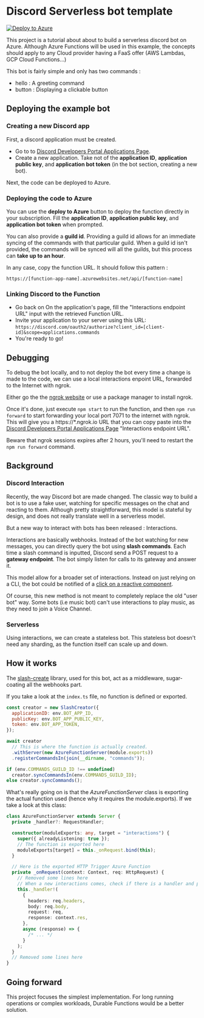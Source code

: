 # Discord Serverless bot template

[![Deploy to Azure](https://img.shields.io/badge/Deploy%20To-Azure-blue?logo=microsoft-azure)](https://portal.azure.com/?WT.mc_id=dotnet-0000-frbouche#create/Microsoft.Template/uri/https%3A%2F%2Fraw.githubusercontent.com%2Fkbuyuksahin%2Fazure-serverless-discord-bot%2Fmaster%2Fdeploy.json)

This project is a tutorial about about to build a serverless discord bot on Azure. Although Azure Functions will be used in this example, the concepts should apply to any Cloud provider having a FaaS offer (AWS Lambdas, GCP Cloud Functions...)

This bot is fairly simple and only has two commands :

- hello : A greeting command
- button : Displaying a clickable button

## Deploying the example bot

### Creating a new Discord app

First, a discord application must be created.

- Go to to [Discord Developers Portal Applications Page](https://discord.com/developers/applications).
- Create a new application. Take not of the **application ID**, **application public key**, and **application bot token** (in the bot section, creating a new bot).

Next, the code can be deployed to Azure.

### Deploying the code to Azure

You can use the **deploy to Azure** button to deploy the function directly in your subscription. Fill the **application ID**, **application public key**, and **application bot token** when prompted. 

You can also provide a **guild id**. Providing a guild id allows for an immediate syncing of the commands with that particular guild. When a guild id isn't provided, the commands will be synced will all the guilds, but this process can **take up to an hour**. 

In any case, copy the function URL. It should follow this pattern :

    https://[function-app-name].azurewebsites.net/api/[function-name]

### Linking Discord to the Function

- Go back on On the application's page, fill the "Interactions endpoint URL" input with the retrieved Function URL.
- Invite your application to your server using this URL: `https://discord.com/oauth2/authorize?client_id=[client-id]&scope=applications.commands`
- You're ready to go!

## Debugging

To debug the bot locally, and to not deploy the bot every time a change is made to the code, we can use a local interactions enpoint URL, forwarded to the Internet with ngrok.

Either go the the [ngrok website](https://ngrok.com/download) or use a package manager to install ngrok.

Once it's done, just execute `npm start` to run the function, and then `npm run forward` to start forwarding your local port 7071 to the internet with ngrok. This will give you a https://\*.ngrok.io URL that you can copy paste into the [Discord Developers Portal Applications Page](https://discord.com/developers/applications) "Interactions endpoint URL".

Beware that ngrok sessions expires after 2 hours, you'll need to restart the `npm run forward` command.

## Background

### Discord Interaction

Recently, the way Discord bot are made changed. The classic way to build a bot is to use a fake user, watching for specific messages on the chat and reacting to them. Although pretty straightforward, this model is stateful by design, and does not really translate well in a serverless model.

But a new way to interact with bots has been released : Interactions.

Interactions are basically webhooks. Instead of the bot watching for new messages, you can directly query the bot using **slash commands**. Each time a slash command is inputted, Discord send a POST request to a **gateway endpoint**. The bot simply listen for calls to its gateway and answer it.

This model allow for a broader set of interactions. Instead on just relying on a CLI, the bot could be notified of a [click on a reactive component](https://discord.com/developers/docs/interactions/message-components).

Of course, this new method is not meant to completely replace the old "user bot" way. Some bots (i.e music bot) can't use interactions to play music, as they need to join a Voice Channel.

### Serverless

Using interactions, we can create a stateless bot. This stateless bot doesn't need any sharding, as the function itself can scale up and down.

## How it works

The [slash-create](https://github.com/Snazzah/slash-create) library, used for this bot, act as a middleware, sugar-coating all the webhooks part.

If you take a look at the `index.ts` file, no function is defined or exported.

```js
const creator = new SlashCreator({
  applicationID: env.BOT_APP_ID,
  publicKey: env.BOT_APP_PUBLIC_KEY,
  token: env.BOT_APP_TOKEN,
});

await creator
  // This is where the function is actually created.
  .withServer(new AzureFunctionServer(module.exports))
  .registerCommandsIn(join(__dirname, "commands"));

if (env.COMMANDS_GUILD_ID !== undefined)
  creator.syncCommandsIn(env.COMMANDS_GUILD_ID);
else creator.syncCommands();
```

What's really going on is that the _AzureFunctionServer_ class is exporting the actual function used (hence why it requires the module.exports). If we take a look at this class:

```ts
class AzureFunctionServer extends Server {
  private _handler?: RequestHandler;

  constructor(moduleExports: any, target = "interactions") {
    super({ alreadyListening: true });
    // The function is exported here
    moduleExports[target] = this._onRequest.bind(this);
  }

  // Here is the exported HTTP Trigger Azure Function
  private _onRequest(context: Context, req: HttpRequest) {
    // Removed some lines here
    // When a new interactions comes, check if there is a handler and passthrough the response
    this._handler!(
      {
        headers: req.headers,
        body: req.body,
        request: req,
        response: context.res,
      },
      async (response) => {
        /* ... */
      }
    );
  }
  // Removed some lines here
}
```


## Going forward

This project focuses the simplest implementation. For long running operations or complex workloads, Durable Functions would be a better solution.
